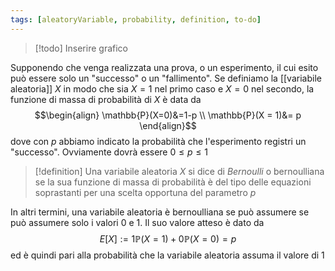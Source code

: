 ```yaml
---
tags: [aleatoryVariable, probability, definition, to-do]
---
```

>[!todo] Inserire grafico

Supponendo che venga realizzata una prova, o un esperimento, il cui esito può essere solo un "successo" o un "fallimento". Se definiamo la [[variabile aleatoria]] $X$ in modo che sia $X=1$ nel primo caso e $X = 0$ nel secondo, la funzione di massa di probabilità di $X$ è data da $$\begin{align}
\mathbb{P}(X=0)&=1-p \\
\mathbb{P}(X = 1)&= p
\end{align}$$
dove con $p$ abbiamo indicato la probabilità che l'esperimento registri un "successo". Ovviamente dovrà essere $0 \leq p \leq 1$

>[!definition]
> Una variabile aleatoria $X$ si dice di *Bernoulli* o bernoulliana se la sua funzione di massa di probabilità è del tipo delle equazioni soprastanti per una scelta opportuna del parametro $p$

In altri termini, una variabile aleatoria è bernoulliana se può assumere se può assumere solo i valori $0$ e $1$. Il suo valore atteso è dato da $$E[X]:= 1 \mathbb{P}(X = 1)+ 0 \mathbb{P}(X = 0)= p$$ ed è quindi pari alla probabilità che la variabile aleatoria assuma il valore di $1$